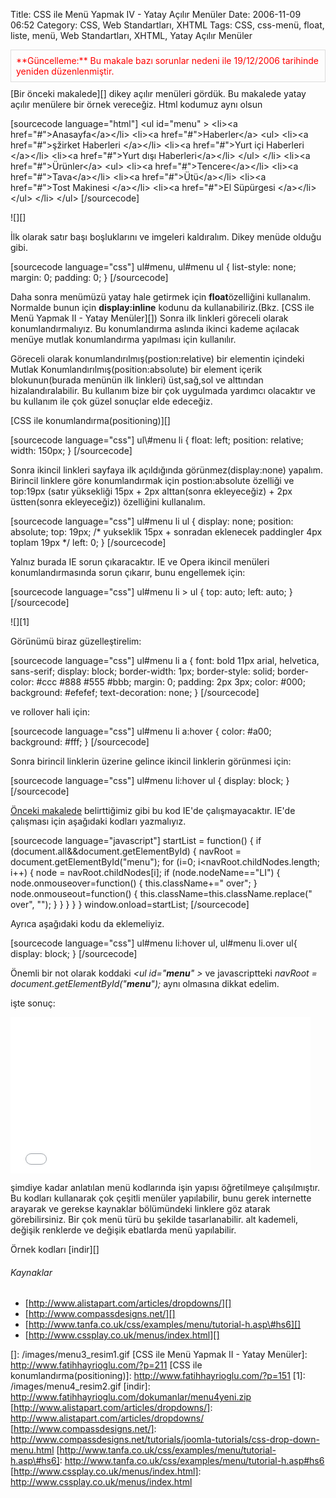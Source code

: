 Title: CSS ile Menü Yapmak IV - Yatay Açılır Menüler
Date: 2006-11-09 06:52
Category: CSS, Web Standartları, XHTML
Tags: CSS, css-menü, float, liste, menü, Web Standartları, XHTML, Yatay Açılır Menüler

<div style="border:1px solid #ddd; color:#f00; padding:8px; margin-bottom:10px">
**Güncelleme:** Bu makale bazı sorunlar nedeni ile 19/12/2006 tarihinde
yeniden düzenlenmiştir.

</div>
[Bir önceki makalede][] dikey açılır menüleri gördük. Bu makalede yatay
açılır menülere bir örnek vereceğiz. Html kodumuz aynı olsun <!--more-->

[sourcecode language="html"] \<ul id="menu" \> \<li\>\<a
href="\#"\>Anasayfa\</a\>\</li\> \<li\>\<a href="\#"\>Haberler\</a\>
\<ul\> \<li\>\<a href="\#"\>şžirket Haberleri \</a\>\</li\> \<li\>\<a
href="\#"\>Yurt içi Haberleri \</a\>\</li\> \<li\>\<a href="\#"\>Yurt
dışı Haberleri\</a\>\</li\> \</ul\> \</li\> \<li\>\<a
href="\#"\>Ürünler\</a\> \<ul\> \<li\>\<a
href="\#"\>Tencere\</a\>\</li\> \<li\>\<a href="\#"\>Tava\</a\>\</li\>
\<li\>\<a href="\#"\>Ütü\</a\>\</li\> \<li\>\<a href="\#"\>Tost Makinesi
\</a\>\</li\> \<li\>\<a href="\#"\>El Süpürgesi \</a\>\</li\> \</ul\>
\</li\> \</ul\> [/sourcecode]

![][]

İlk olarak satır başı boşluklarını ve imgeleri kaldıralım. Dikey menüde
olduğu gibi.

[sourcecode language="css"] ul\#menu, ul\#menu ul { list-style: none;
margin: 0; padding: 0; } [/sourcecode]

Daha sonra menümüzü yatay hale getirmek için **float**özelliğini
kullanalım. Normalde bunun için **display:inline** kodunu da
kullanabiliriz.(Bkz. [CSS ile Menü Yapmak II - Yatay Menüler][]) Sonra
ilk linkleri göreceli olarak konumlandırmalıyız. Bu konumlandırma
aslında ikinci kademe açılacak menüye mutlak konumlandırma yapılması
için kullanılır.

<div class="ekstrabilgi">
Göreceli olarak konumlandırılmış(postion:relative) bir elementin
içindeki Mutlak Konumlandırılmış(position:absolute) bir element içerik
blokunun(burada menünün ilk linkleri) üst,sağ,sol ve alttından
hizalandıralabilir. Bu kullanım bize bir çok uygulmada yardımcı
olacaktır ve bu kullanım ile çok güzel sonuçlar elde edeceğiz.

[CSS ile konumlandırma(positioning)][]

</div>
[sourcecode language="css"] ul\#menu li { float: left; position:
relative; width: 150px; } [/sourcecode]

Sonra ikincil linkleri sayfaya ilk açıldığında görünmez(display:none)
yapalım. Birincil linklere göre konumlandırmak için postion:absolute
özelliği ve top:19px (satır yüksekliği 15px + 2px alttan(sonra
ekleyeceğiz) + 2px üstten(sonra ekleyeceğiz)) özelliğini kullanalım.

[sourcecode language="css"] ul\#menu li ul { display: none; position:
absolute; top: 19px; /\* yukseklik 15px + sonradan eklenecek paddingler
4px toplam 19px \*/ left: 0; } [/sourcecode]

Yalnız burada IE sorun çıkaracaktır. IE ve Opera ikincil menüleri
konumlandırmasında sorun çıkarır, bunu engellemek için:

[sourcecode language="css"] ul\#menu li \> ul { top: auto; left: auto; }
[/sourcecode]

![][1]

Görünümü biraz güzelleştirelim:

[sourcecode language="css"] ul\#menu li a { font: bold 11px arial,
helvetica, sans-serif; display: block; border-width: 1px; border-style:
solid; border-color: \#ccc \#888 \#555 \#bbb; margin: 0; padding: 2px
3px; color: \#000; background: \#efefef; text-decoration: none; }
[/sourcecode]

ve rollover hali için:

[sourcecode language="css"] ul\#menu li a:hover { color: \#a00;
background: \#fff; } [/sourcecode]

Sonra birincil linklerin üzerine gelince ikincil linklerin görünmesi
için:

[sourcecode language="css"] ul\#menu li:hover ul { display: block; }
[/sourcecode]

[Önceki makalede][Bir önceki makalede] belirttiğimiz gibi bu kod IE'de
çalışmayacaktır. IE'de çalışması için aşağıdaki kodları yazmalıyız.

[sourcecode language="javascript"] startList = function() { if
(document.all&&document.getElementById) { navRoot =
document.getElementById("menu"); for (i=0; i\<navRoot.childNodes.length;
i++) { node = navRoot.childNodes[i]; if (node.nodeName=="LI") {
node.onmouseover=function() { this.className+=" over"; }
node.onmouseout=function() { this.className=this.className.replace("
over", ""); } } } } } window.onload=startList; [/sourcecode]

Ayrıca aşağıdaki kodu da eklemeliyiz.

[sourcecode language="css"] ul\#menu li:hover ul, ul\#menu li.over ul{
display: block; } [/sourcecode]

Önemli bir not olarak koddaki <span class="alternatifard">*\<ul
id="**menu**" \>*</span> ve javascriptteki
<span class="alternatifard">*navRoot =
document.getElementById("**menu**");*</span> aynı olmasına dikkat
edelim.

işte sonuç:

<iframe src="/dokumanlar/menu4.htm" width="480" height="250" frameborder="0" scrolling="auto"></iframe>

şimdiye kadar anlatılan menü kodlarında işin yapısı öğretilmeye
çalışılmıştır. Bu kodları kullanarak çok çeşitli menüler yapılabilir,
bunu gerek internette arayarak ve gerekse kaynaklar bölümündeki linklere
göz atarak görebilirsiniz. Bir çok menü türü bu şekilde tasarlanabilir.
alt kademeli, değişik renklerde ve değişik ebatlarda menü yapılabilir.

Örnek kodları [indir][]

###### Kaynaklar

-   [http://www.alistapart.com/articles/dropdowns/][]
-   [http://www.compassdesigns.net/][]
-   [http://www.tanfa.co.uk/css/examples/menu/tutorial-h.asp\#hs6][]
-   [http://www.cssplay.co.uk/menus/index.html][]

</p>

  [Bir önceki makalede]: http://www.fatihhayrioglu.com/?p=216
  []: /images/menu3_resim1.gif
  [CSS ile Menü Yapmak II - Yatay Menüler]: http://www.fatihhayrioglu.com/?p=211
  [CSS ile konumlandırma(positioning)]: http://www.fatihhayrioglu.com/?p=151
  [1]: /images/menu4_resim2.gif
  [indir]: http://www.fatihhayrioglu.com/dokumanlar/menu4yeni.zip
  [http://www.alistapart.com/articles/dropdowns/]: http://www.alistapart.com/articles/dropdowns/
  [http://www.compassdesigns.net/]: http://www.compassdesigns.net/tutorials/joomla-tutorials/css-drop-down-menu.html
  [http://www.tanfa.co.uk/css/examples/menu/tutorial-h.asp\#hs6]: http://www.tanfa.co.uk/css/examples/menu/tutorial-h.asp#hs6
  [http://www.cssplay.co.uk/menus/index.html]: http://www.cssplay.co.uk/menus/index.html
